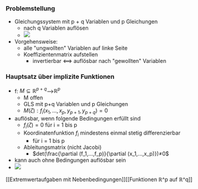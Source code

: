 ### Problemstellung
+ Gleichungssystem mit p + q Variablen und p Gleichungen 
	+ nach q Variablen auflösen
	+ ![](../../z_images/Pasted%20image%2020220301114831.png)
+  Vorgehensweise:
	+  alle "ungwollten" Variablen auf linke Seite
	+  Koeffizientenmatrix aufstellen
		+  invertierbar <==> auflösbar nach "gewollten" Variablen
	
### Hauptsatz über implizite Funktionen
+ f: $M⊆ℝ^{p+q}$-->$ℝ^p$
	+ M offen
	+ GLS mit p+q Variablen und p Gleichungen
	+ $M(ζ): f_i(x_1,...,x_p,y_{p+1},y_{p+q})=0$
+ auflösbar, wenn folgende Bedingungen erfüllt sind
	+ $f_i(ζ)=0$ für i = 1 bis p
	+ Koordinatenfunktion $f_i$ mindestens einmal stetig differenzierbar
		+ für i = 1 bis p
	+ Ableitungsmatrix (nicht Jacobi)
		+ $det(\frac{\partial (f_1,...,f_p)}{\partial (x_1,...,x_p)})≠0$
+ kann auch ohne Bedingungen auflösbar sein
+ ![](../../z_images/Pasted%20image%2020220301122858.png)

[[Extremwertaufgaben mit Nebenbedingungen]][[Funktionen ℝ^p auf ℝ^q]]